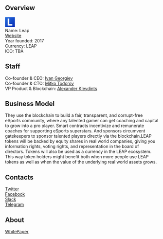 ## Overview
![logo](../projects/logo/leap.png)  
Name: Leap  
[Website](https://www.leap.gg/)  
Year founded: 2017  
Currency: LEAP  
ICO: TBA
## Staff
Co-founder & CEO: [Ivan Georgiev](../people/ivan_georgiev.md)  
Co-founder & CTO: [Mitko Todorov](../people/mitko_todorov.md)  
VP Product & Blockchain: [Alexander Kleydints](../people/alexander_kleydints.md)  
## Business Model
They use the blockchain to build a fair, transparent, and corrupt-free eSports community, where any talented gamer can get coaching and capital to grow into a pro player. Smart contracts incentivize and remunerate coaches for supporting eSports superstars. And sponsors circumvent gatekeepers to sponsor talented players directly via the blockchain.LEAP tokens will be backed by equity shares in real world companies, giving you information rights, voting rights, and representation in the board of directors. Tokens will also be used as a currency in the LEAP ecosystem. This way token holders might benefit both when more people use LEAP tokens as well as when the value of the underlying real world assets grows.
## Contacts  
[Twitter](https://twitter.com/leap_ico)    
[Facebook](https://www.facebook.com/leap.esports/)  
[Slack](https://leapico.herokuapp.com/)  
[Telegram](https://t.me/leapico)    
## About  
[WhitePaper](https://docs.google.com/document/d/1Y_4KY3MoD19wOCluW09PtfokgmIyDRRDB3b4OXa6VCU/edit) 
